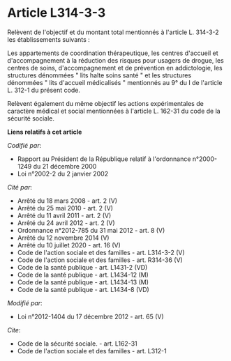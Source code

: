 # Article L314-3-3

Relèvent de l'objectif et du montant total mentionnés à l'article L. 314-3-2 les établissements suivants : 

Les appartements de coordination thérapeutique, les centres d'accueil et d'accompagnement à la réduction des risques pour
usagers de drogue, les centres de soins, d'accompagnement et de prévention en addictologie, les structures dénommées " lits
halte soins santé " et les structures dénommées " lits d'accueil médicalisés " mentionnés au 9° du I de l'article L. 312-1 du
présent code. 

Relèvent également du même objectif les actions expérimentales de caractère médical et social mentionnées à l'article L.
162-31 du code de la sécurité sociale.

**Liens relatifs à cet article**

_Codifié par_:

  - Rapport au Président de la République relatif à l'ordonnance n°2000-1249 du 21 décembre 2000
  - Loi n°2002-2 du 2 janvier 2002

_Cité par_:

  - Arrêté du 18 mars 2008 - art. 2 (V)
  - Arrêté du 25 mai 2010 - art. 2 (V)
  - Arrêté du 11 avril 2011 - art. 2 (V)
  - Arrêté du 24 avril 2012 - art. 2 (V)
  - Ordonnance n°2012-785 du 31 mai 2012 - art. 8 (V)
  - Arrêté du 12 novembre 2014 (V)
  - Arrêté du 10 juillet 2020 - art. 16 (V)
  - Code de l'action sociale et des familles - art. L314-3-2 (V)
  - Code de l'action sociale et des familles - art. R314-36 (V)
  - Code de la santé publique - art. L1431-2 (VD)
  - Code de la santé publique - art. L1434-12 (M)
  - Code de la santé publique - art. L1434-13 (M)
  - Code de la santé publique - art. L1434-8 (VD)

_Modifié par_:

  - Loi n°2012-1404 du 17 décembre 2012 - art. 65 (V)

_Cite_:

  - Code de la sécurité sociale. - art. L162-31
  - Code de l'action sociale et des familles - art. L312-1
